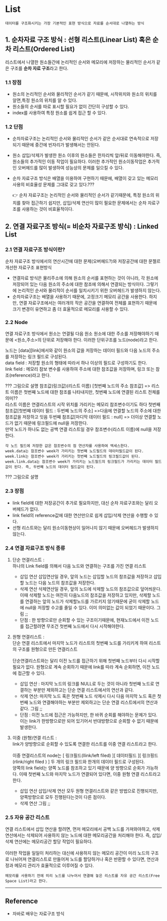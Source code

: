 # List

    데이터를 구조화시키는 가장 기본적인 표현 방식으로 자료를 순서대로 나열하는 방식

## 1. 순차자료 구조 방식 : 선형 리스트(Linear List) 혹은 순차 리스트(Ordered List)
리스트에서 나열한 원소들간에 논리적인 순서와 메모리에 저장하는 물리적인 순서가 같은 구조를 **순차 자료 구조**라고 한다.

### 1.1 장점
- 원소의 논리적인 순서와 물리적인 순서가 같기 때문에, 시작위치와 원소의 위치를 알면,특정 원소의 위치를 알 수 있다.
- 원소들의 순서를 따로 표시할 필요가 없이 간단히 구성할 수 있다.
- index를 사용하여 특정 원소를 쉽게 접근 할 수 있다.

### 1.2 단점
- 순차자료구조는 논리적인 순서와 물리적인 순서가 같은 순서대로 연속적으로 저장되기 때문에 중간에 빈자리가 발생해서는 안된다.
- 원소 삽입/삭제가 발생한 원소 이후의 원소들은 한자리씩 앞/뒤로 이동해야한다. 즉, 원소들의 추가적인 이동 작업이 필요하다. 이러한 추가적인 원소이동작업은 추가적인 오버헤드를 많이 발생하여 성능상의 문제를 일으킬 수 있다.
- 순차 자료구조 방식은 배열을 이용하여 구현하기 때문에, 배열이 갖고 있는 메모리 사용의 비효율성 문제를 그대로 갖고 있다.???

    👉 순차 자료구조는 논리적인 순서와 물리적인 순서가 같기때문에, 특정 원소의 위치를 찾아 접근하기 쉽지만, 삽입/삭제 연산이 많이 필요한 문제에서는 순차 자료구조를 사용하는 것이 비효율적이다.


## 2. 연결 자료구조 방식(= 비순차 자료구조 방식) : Linked List

### 2.1 연결 자료구조 방식이란?
순차 자료구조 방식에서의 연산시간에 대한 문제(오버헤드?)와 저장공간에 대한 문젤르 개선한 자료구조 표현방식
- 연결자료 방식은 물리주소에 의해 원소의 순서를 표현하는 것이 아니라, 각 원소에 저장되어 있는 다음 원소의 주소에 대한 참조에 의해서 연결되는 방식이다. 그렇기에 논리적인 순서와 물리적이 순서를 일치시키기 위한 오버헤드가 발생하지 않는다.
- 순차자료구조는 배열을 사용하기 때문에, 고정크기 메모리 공간을 사용한다. 하지만, 연결 자료구조에서는 여러개의 작은 공간을 연결하여 전체를 표현하기 때문에 크기 변경이 유연하고 좀 더 효울적으로 메모리를 사용할 수 있다.

### 2.2 Node
연결 자료구조 방식에서 원소는 연결될 다음 원소 원소에 대한 주소를 저장해야하기 때문에 <원소,주소>의 단위로 저장해야 한다. 이러한 단위구조를 노드(node)라고 한다.

노드는 [data][link]에서와 같이 원소의 값을 저장하는 데이터 필드와 다음 노드의 주소를 저장하는 링크 필드로 구성된다.   
data field : 저장할 원소의 형태에 따라서 하나 이상의 필드로 구성하기도 한다.  
link field : 메모리 참보 변수를 사용하여 주소에 대한 참조값을 저장하며, 링크 또는 참조(reference)라고 한다.  

??? 그림으로 설명
참조값(링크값)(리스트 이름) [첫번째 노드의 주소 참조값] => 리스트 이름은 첫번째 노드에 대한 참조를 나타내지만, 첫번째 노드에 연결된 리스트 전체를 의미??  
    리스트 이름은 연결리스트의 시작 위치를 가리키는 메모리 참조변수이기도 하다
    첫번째 참조값[첫번째 데이터 필드 : 두번쩨 노드의 주소] =>다음에 연결할 노드의 주소에 대한 참조값을 저장하고 잇음
    두번째 참조값[마디막 데이터 필드 : null] => 더이상 연결할 노드가 없기 때문에 링크필드에 null을 저장한다.  
    만약  노드가 하나도 없는 공백 연결 리스트일 경우 참조변수(리스트 이름)에  null을 저장한다.  

    각 노드 필드에 저장한 값은 참조변수의 점 연산자를 사용하여 엑세스한다.   
    week.data는 참조변수 week가 가리키는 첫번째 노드필드의 데이터필드값이 된다.
    week.link는 참조변수 week가 가리키는 첫번째 노드필드의 링크필드값이 된다.
    week.link.data는 참조변수 week가 가리키는 노드필드의 링크필드가 가리키는 데이터 필드값이 된다. 즉, 두번째 노드의 데이터 필드값이 된다.
??? 그림으로 설명

### 2.3 장점 
- link field에 대한 저장공간이 추가로 필요하지만, 대신 순차 자료구조와는 달리 오버헤드가 없다.
- link field의 reference값에 대한 연산만으로 쉽게 삽입/삭제 연산을 수행할 수 있다.
- 선형 리스트와는 달리 원소이동현상이 일어나지 않기 때문에 오버헤드가 발생하지 않는다.


### 2.4 연결 자료구조 방식 종류

1) 단순 연결리스트 :  
하나의 Link field를 의해서 다음 노드와 연결하는 구조를 가진 연결 리스트
    - 삽입 연산 삽입연산일 경우, 앞의 노드는 삽입할 노드의 참조값을 저장하고 삽입할 노드는 다음 노드의 참조값을 저장한다.
    - 삭제 연산 삭제연산일 경우, 앞의 노드에 삭제할 노드의 참조값으로 덮어씌운다. 이때 삭제할 노드는 여전히 다음노드의 참조값을 저장하고 있지만, 삭제할 노드를 연결하는 앞의 노드가 삭제할노드를 가르키지 않기때문에 굳이 삭제할 노드에  null을 저장할 수고를 줄일 수 있다. 이미 의미없는 값이 되었기 때문이다.
그림 ;;
    - 단점 : 한 방향으로만 순회할 수 있는 구조이기때문에, 현재노드에서 이전 노드를 접근할려면 무조건 첫번째 노드에서 다시 시작해야한다.

2) 원형 연결리스트 :  
단순 연결 리스트에서 마지막 노드가 리스트의 첫번째 노드를 가리키게 하여 리스트의 구조를 원형으로 만든 연결리스트<br><br>
단순연결리스트와는 달리 이전 노드를 접근하기 위해 첫번째 노드부터 다시 시작할 필요가 없다. 원형으로 계속 순회하기 때문에 link를 따라 계속 순회하면, 이전 노드에 접근할 수 있다.
    - 삽입 연산 : 마지막 노드의 링크를 NULL로 두는 것이 아니라 첫번째 노드로 연결하는 부분만 제외하고는 단순 연결 리스트에서의 연산과 같다.
    - 삭제 연산: 마지막 노드 혹은 첫번째 노드 삭제시 다시 다음 마지막 노드 혹은 첫번째 노드와 연결해야하는 부분만 제외하고는 단순 연결 리스트에서의 연산과 같다.
그림 ;;
    - 단점 : 이전 노드에 접근은 가능하지만, 한 바퀴 순회를 해야하는 문제가 있다. 이는 link가 한방향으로만 되어 있기어서 반대방향으로 순회할 수 없기 때문에 발생한다.

3) 이중 (원형)연결 리스트 :  
link가 양방향으로 순회할 수 있도록 연결한 리스트를 이중 연결 리스트라고 한다.<br><br>
이중 연결리스트의 node는 [ 링크필드(llink/left filed) ][ 데이터필드 ][ 링크핑드(rlink/right filed  ) ] 두 개의 링크 필드와 한개의 데이터 필드로 구성된다.  
양쪽의 link field는 양쪽 노드를 참조하고 있기 때문에 양 방향으로 순회가 가능하다. 이때 첫번째 노드와 마지막 노드가 연결되어 있다면, 이중 원형 연결 리스트라고 한다.
    - 삽입 연산 삽입/삭제 연산 모두 원형 연결리스트와 같은 방법으로 진행되지만, 양쪽방향으로 모두 진행된다는것이 다른 점이다. 
    - 삭제 연산
그림 ;;

### 2.5 자유 공간 리스트
연결 리스트에서 삽입 연산을 할려면, 먼저 메모리에서 공백 노드를 가져와야하고, 삭제 연산에서는 삭제되어 사용하지 않는 노드에 대한 메모리공간을 처리해야 한다. 즉, 삽입/삭제 연산에는 메모리공간 할당 작업이 필요하다.<br><br>
이러한 작업을 일일이 처리하는 대신에 사용하지 않는 메모리 공간이 미리 노드의 구조로 나뉘어져 연결리스트로 만들어져 노드를 할당하거나 혹은 반환할 수 있다면, 연산과정과 메모리 관리가 효율적으로 이루어질 수 있다.

    메모리를 사용하기 전에 미리 노드를 나누어서 연결해 놓은 리스트를 자유 공간 리스트(Free Space List)라고 한다.

---

## Reference

- 자바로 배우는 자료구조 방식
